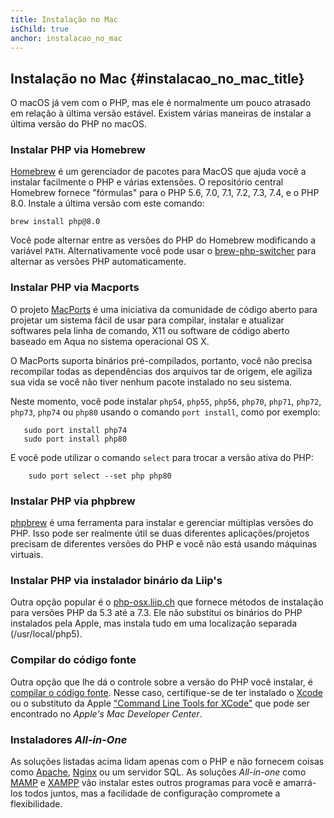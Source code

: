 ```yaml
---
title: Instalação no Mac
isChild: true
anchor: instalacao_no_mac
---
```


## Instalação no Mac {#instalacao_no_mac_title}

O macOS já vem com o PHP, mas ele é normalmente um pouco atrasado em relação à última versão estável. Existem várias
maneiras de instalar a última versão do PHP no macOS.

### Instalar PHP via Homebrew

[Homebrew] é um gerenciador de pacotes para MacOS que ajuda você a instalar facilmente o PHP e várias extensões. O
repositório central Homebrew fornece "fórmulas" para o PHP 5.6, 7.0, 7.1, 7.2, 7.3, 7.4, e o PHP 8.0. Instale a última
versão com este comando:

```
brew install php@8.0
```

Você pode alternar entre as versões do PHP do Homebrew modificando a variável `PATH`. Alternativamente você pode usar
o [brew-php-switcher][brew-php-switcher] para alternar as versões PHP automaticamente.

### Instalar PHP via Macports

O projeto [MacPorts] é uma iniciativa da comunidade de código aberto para projetar um sistema fácil de usar para
compilar, instalar e atualizar softwares pela linha de comando, X11 ou software de código aberto baseado em Aqua no
sistema operacional OS X.

O MacPorts suporta binários pré-compilados, portanto, você não precisa recompilar todas as dependências dos arquivos tar
de origem, ele agiliza sua vida se você não tiver nenhum pacote instalado no seu sistema.

Neste momento, você pode instalar `php54`, `php55`, `php56`, `php70`, `php71`, `php72`, `php73`, `php74` ou `php80`
usando o comando `port install`, como por exemplo:

 ```
    sudo port install php74
    sudo port install php80
 ```

E você pode utilizar o comando `select` para trocar a versão ativa do PHP:

```
    sudo port select --set php php80
```

### Instalar PHP via phpbrew

[phpbrew] é uma ferramenta para instalar e gerenciar múltiplas versões do PHP. Isso pode ser realmente útil se duas
diferentes aplicações/projetos precisam de diferentes versões do PHP e você não está usando máquinas virtuais.

### Instalar PHP via instalador binário da Liip's

Outra opção popular é o [php-osx.liip.ch] que fornece métodos de instalação para versões PHP da 5.3 até a 7.3. Ele não
substitui os binários do PHP instalados pela Apple, mas instala tudo em uma localização separada (/usr/local/php5).

### Compilar do código fonte

Outra opção que lhe dá o controle sobre a versão do PHP você instalar, é [compilar o código fonte][mac-compile]. Nesse
caso, certifique-se de ter instalado o [Xcode][xcode-gcc-substitution] ou o substituto da
Apple ["Command Line Tools for XCode"] que pode ser encontrado no _Apple's Mac Developer Center_.

### Instaladores _All-in-One_

As soluções listadas acima lidam apenas com o PHP e não fornecem coisas como [Apache][apache], [Nginx][nginx] ou um
servidor SQL. As soluções _All-in-one_ como [MAMP][mamp-downloads] e [XAMPP][xampp] vão instalar estes outros programas
para você e amarrá-los todos juntos, mas a facilidade de configuração compromete a flexibilidade.

[Homebrew]: https://brew.sh/

[Homebrew PHP]: https://github.com/Homebrew/homebrew-php#installation

[MacPorts]: https://www.macports.org/install.php

[phpbrew]: https://github.com/phpbrew/phpbrew

[php-osx.liip.ch]: https://php-osx.liip.ch/

[mac-compile]: https://secure.php.net/install.macosx.compile

[xcode-gcc-substitution]: https://github.com/kennethreitz/osx-gcc-installer

["Command Line Tools for XCode"]: https://developer.apple.com/downloads

[apache]: https://httpd.apache.org/

[nginx]: https://www.nginx.com/

[mamp-downloads]: https://www.mamp.info/en/downloads/

[xampp]: https://www.apachefriends.org/index.html

[brew-php-switcher]: https://github.com/philcook/brew-php-switcher
